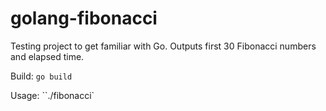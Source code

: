 # golang-fibonacci

Testing project to get familiar with Go. Outputs first 30 Fibonacci numbers and elapsed time.

Build: `go build`

Usage: ``./fibonacci`
